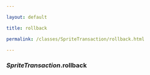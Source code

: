 ```yaml
---

layout: default

title: rollback

permalink: /classes/SpriteTransaction/rollback.html

---
```


### _SpriteTransaction_.rollback

